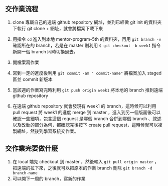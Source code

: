 ## 交作業流程
1. clone 專屬自己的遠端 github repository 網址，並到已經做 git init 的資料夾下執行 git clone + 網址，就會將檔案下載下來

2. 用指令 `cd` 進入到本地 mentor-program-5th 的資料夾，再用 `git branch -v` 確認所在的 branch，若是在 master 則利用 `$ git checkout -b week1` 指令新開一個 branch 同時切換過去。

3. 開檔案寫作業

4. 寫到一定的進度後利用 `git commit -am " commit-name"`  將檔案加入 staged 區並 commit 新版本

5. 當該週的作業寫完時利用 `git push origin week1` 將本地的 branch 推到遠端 github repository

6. 在遠端 github repository 就會發現有 week1 的 branch，這時候可以利用 pull request 將 week1 的進度 merge 到 master ，進入到另一個版面後可以確認一些細項，包含這個 request 是哪個 branch 合併到哪個 branch 、敘述以及改動的部分為何，都確認完後按下 create pull request，這時候就可以複製網址，然後到學習系統交作業。
 
## 交作業完要做什麼

1. 在 local 端先 checkout 到 master ，然後輸入 `git pull origin master` ，把遠端的拉下來，之後就可以把原本的作業 branch 刪除 `git branch -d branch-name`
2. 可以開下一周的 branch，寫新的作業 
